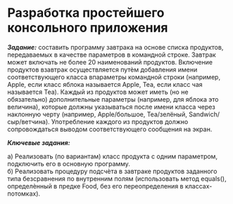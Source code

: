 # Разработка простейшего консольного приложения
***Задание:*** составить программу завтрака на основе списка продуктов, передаваемых в качестве параметров в командной строке. Завтрак может включать не более 20 наименований продуктов. Включение продуктов взавтрак осуществляется путѐм добавления имени соответствующего класса впараметры командной строки (например, Apple, если класс яблока называется Apple, Tea, если класс чая называется Tea). Каждый из продуктов может иметь (но не обязательно) дополнительные параметры (например, для яблока это величина), которые должны указываться после имени класса через наклонную черту (например, Apple/большое, Tea/зелёный, Sandwich/сыр/ветчина). Употребление каждого из продуктов должно сопровождаться выводом соответствующего сообщения на экран.

  ***Ключевые задания:***
  
  а) Реализовать (по вариантам) класс продукта с одним параметром, подключить его в основную программу.<br/>
  б) Реализовать процедуру подсчѐта в завтраке продуктов заданного типа безсравнения по внутренним полям (использовать метод equals(), определѐнный в предке Food, без его переопределения в классах-потомках).
